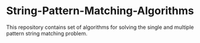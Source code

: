 # String-Pattern-Matching-Algorithms
This repository contains set of algorithms for solving the single and multiple pattern string matching problem. 
